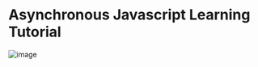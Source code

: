 # Asynchronous Javascript Learning Tutorial

![image](https://github.com/pranathi-jayanthi/async-js/assets/113671307/ac2f9730-45ef-47d7-b959-3257fbf5d6f4)
